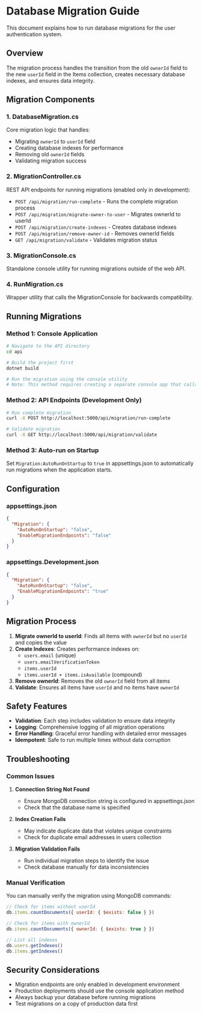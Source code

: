 # Database Migration Guide

This document explains how to run database migrations for the user authentication system.

## Overview

The migration process handles the transition from the old `ownerId` field to the new `userId` field in the Items collection, creates necessary database indexes, and ensures data integrity.

## Migration Components

### 1. DatabaseMigration.cs
Core migration logic that handles:
- Migrating `ownerId` to `userId` field
- Creating database indexes for performance
- Removing old `ownerId` fields
- Validating migration success

### 2. MigrationController.cs
REST API endpoints for running migrations (enabled only in development):
- `POST /api/migration/run-complete` - Runs the complete migration process
- `POST /api/migration/migrate-owner-to-user` - Migrates ownerId to userId
- `POST /api/migration/create-indexes` - Creates database indexes
- `POST /api/migration/remove-owner-id` - Removes ownerId fields
- `GET /api/migration/validate` - Validates migration status

### 3. MigrationConsole.cs
Standalone console utility for running migrations outside of the web API.

### 4. RunMigration.cs
Wrapper utility that calls the MigrationConsole for backwards compatibility.

## Running Migrations

### Method 1: Console Application
```bash
# Navigate to the API directory
cd api

# Build the project first
dotnet build

# Run the migration using the console utility
# Note: This method requires creating a separate console app that calls MigrationConsole.RunMigrationConsole()
```

### Method 2: API Endpoints (Development Only)
```bash
# Run complete migration
curl -X POST http://localhost:5000/api/migration/run-complete

# Validate migration
curl -X GET http://localhost:5000/api/migration/validate
```

### Method 3: Auto-run on Startup
Set `Migration:AutoRunOnStartup` to `true` in appsettings.json to automatically run migrations when the application starts.

## Configuration

### appsettings.json
```json
{
  "Migration": {
    "AutoRunOnStartup": "false",
    "EnableMigrationEndpoints": "false"
  }
}
```

### appsettings.Development.json
```json
{
  "Migration": {
    "AutoRunOnStartup": "false",
    "EnableMigrationEndpoints": "true"
  }
}
```

## Migration Process

1. **Migrate ownerId to userId**: Finds all items with `ownerId` but no `userId` and copies the value
2. **Create Indexes**: Creates performance indexes on:
   - `users.email` (unique)
   - `users.emailVerificationToken`
   - `items.userId`
   - `items.userId + items.isAvailable` (compound)
3. **Remove ownerId**: Removes the old `ownerId` field from all items
4. **Validate**: Ensures all items have `userId` and no items have `ownerId`

## Safety Features

- **Validation**: Each step includes validation to ensure data integrity
- **Logging**: Comprehensive logging of all migration operations
- **Error Handling**: Graceful error handling with detailed error messages
- **Idempotent**: Safe to run multiple times without data corruption

## Troubleshooting

### Common Issues

1. **Connection String Not Found**
   - Ensure MongoDB connection string is configured in appsettings.json
   - Check that the database name is specified

2. **Index Creation Fails**
   - May indicate duplicate data that violates unique constraints
   - Check for duplicate email addresses in users collection

3. **Migration Validation Fails**
   - Run individual migration steps to identify the issue
   - Check database manually for data inconsistencies

### Manual Verification

You can manually verify the migration using MongoDB commands:

```javascript
// Check for items without userId
db.items.countDocuments({ userId: { $exists: false } })

// Check for items with ownerId
db.items.countDocuments({ ownerId: { $exists: true } })

// List all indexes
db.users.getIndexes()
db.items.getIndexes()
```

## Security Considerations

- Migration endpoints are only enabled in development environment
- Production deployments should use the console application method
- Always backup your database before running migrations
- Test migrations on a copy of production data first